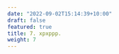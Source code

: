 ```yaml
---
date: "2022-09-02T15:14:39+10:00"
draft: false
featured: true
title: 7. xpxppp.
weight: 7
---
```

  